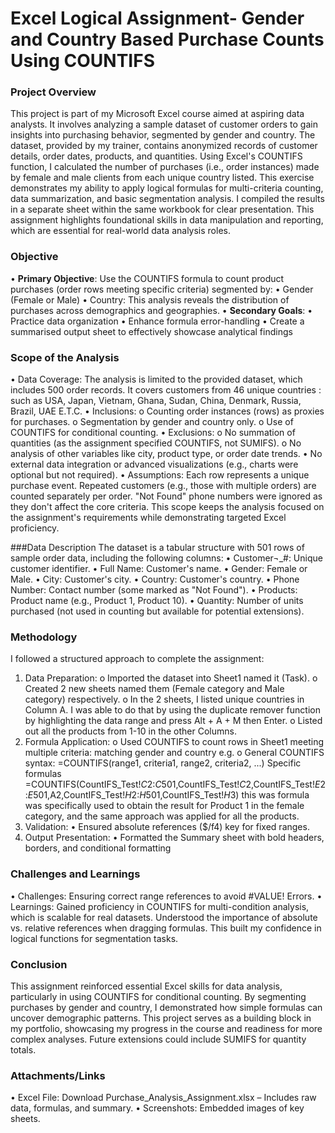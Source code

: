 # Excel Logical Assignment- Gender and Country Based Purchase Counts Using COUNTIFS


### Project Overview
This project is part of my Microsoft Excel course aimed at aspiring data analysts. It involves analyzing a sample dataset of customer orders to gain insights into purchasing behavior, segmented by gender and country. The dataset, provided by my trainer, contains anonymized records of customer details, order dates, products, and quantities.
Using Excel's COUNTIFS function, I calculated the number of purchases (i.e., order instances) made by female and male clients from each unique country listed. This exercise demonstrates my ability to apply logical formulas for multi-criteria counting, data summarization, and basic segmentation analysis. I compiled the results in a separate sheet within the same workbook for clear presentation.
This assignment highlights foundational skills in data manipulation and reporting, which are essential for real-world data analysis roles.

### Objective
•  **Primary Objective**: Use the COUNTIFS formula to count product purchases (order rows meeting specific criteria) segmented by: 
•	Gender (Female or Male)
•	Country: This analysis reveals the distribution of purchases across demographics and geographies.
•  **Secondary Goals**: 
•	Practice data organization
•	Enhance formula error-handling
•	Create a summarised output sheet to effectively showcase analytical findings

### Scope of the Analysis
•	Data Coverage: The analysis is limited to the provided dataset, which includes 500 order records. It covers customers from 46 unique countries : such as USA, Japan, Vietnam, Ghana, Sudan, China, Denmark, Russia, Brazil, UAE E.T.C.
•	Inclusions: 
o	Counting order instances (rows) as proxies for purchases.
o	Segmentation by gender and country only.
o	Use of COUNTIFS for conditional counting.
•	Exclusions: 
o	No summation of quantities (as the assignment specified COUNTIFS, not SUMIFS).
o	No analysis of other variables like city, product type, or order date trends.
•	No external data integration or advanced visualizations (e.g., charts were optional but not required).
•	 Assumptions: Each row represents a unique purchase event. Repeated customers (e.g., those with multiple orders) are counted separately per order. "Not Found" phone numbers were ignored as they don't affect the core criteria.
This scope keeps the analysis focused on the assignment's requirements while demonstrating targeted Excel proficiency.

###Data Description
The dataset is a tabular structure with 501 rows of sample order data, including the following columns:
•	Customer¬_#: Unique customer identifier.
•	Full Name: Customer's name.
•	Gender: Female or Male.
•	City: Customer's city.
•	Country: Customer's country. 
•	Phone Number: Contact number (some marked as "Not Found").
•	Products: Product name (e.g., Product 1, Product 10).
•	Quantity: Number of units purchased (not used in counting but available for potential extensions).

### Methodology
I followed a structured approach to complete the assignment:
1.	Data Preparation: 
o	Imported the dataset into Sheet1 named it (Task).
o	Created 2 new sheets named them (Female category and Male category) respectively.
o	In the 2 sheets, I listed unique countries in Column A. I was able to do that by using the duplicate remover function by highlighting the data range and press Alt + A + M then Enter.
o	Listed out all the products from 1-10 in the other Columns.
2.	Formula Application: 
o	Used COUNTIFS to count rows in Sheet1 meeting multiple criteria: matching gender and country e.g.
o	General COUNTIFS syntax: =COUNTIFS(range1, criteria1, range2, criteria2, ...)
Specific formulas =COUNTIFS(CountIFS_Test!$C$2:$C$501,CountIFS_Test!$C$2,CountIFS_Test!$E$2:$E$501,A2,CountIFS_Test!$H$2:$H$501,CountIFS_Test!$H$3) this was formula was specifically used to obtain the result for Product 1 in the female category, and the same approach was applied for all the products. 
3.	Validation: 
•	Ensured absolute references ($/f4) key for fixed ranges.
4.	Output Presentation: 
•	Formatted the Summary sheet with bold headers, borders, and conditional formatting

### Challenges and Learnings
•	Challenges: Ensuring correct range references to avoid #VALUE! Errors.
•	Learnings: Gained proficiency in COUNTIFS for multi-condition analysis, which is scalable for real datasets. Understood the importance of absolute vs. relative references when dragging formulas. This built my confidence in logical functions for segmentation tasks. 

### Conclusion
 This assignment reinforced essential Excel skills for data analysis, particularly in using COUNTIFS for conditional counting. By segmenting purchases by gender and country, I demonstrated how simple formulas can uncover demographic patterns. This project serves as a building block in my portfolio, showcasing my progress in the course and readiness for more complex analyses. Future extensions could include SUMIFS for quantity totals. 
 
### Attachments/Links
•	Excel File: Download Purchase_Analysis_Assignment.xlsx – Includes raw data, formulas, and summary.
•	Screenshots: Embedded images of key sheets.
 

